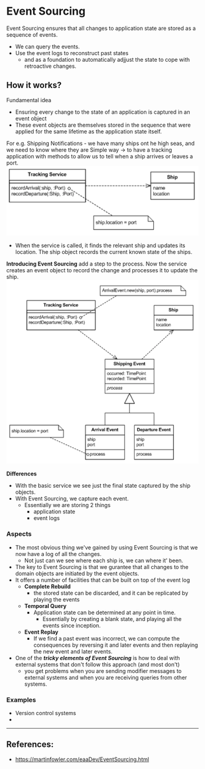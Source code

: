 # Event Sourcing
Event Sourcing ensures that all changes to application state are stored as a sequence of events.
* We can query the events.
* Use the event logs to reconstruct past states
  * and as a foundation to automatically adjjust the state to cope with retroactive changes.



## How it works?
Fundamental idea

  * Ensuring every change to the state of an application is captured in an event object
  * These event objects are themselves stored in the sequence that were applied for the same lifetime as the application state itself.


For e.g. Shipping Notifications - we have many ships ont he high seas, and we need to know where they are
Simple way -> to have a tracking application with methods to allow us to tell when a ship  arrives or leaves a port.
![](_resources/2019-10-19-21-01-20.png)

* When the service is called, it finds the relevant ship and updates its location. The ship object records the current known state of the ships.


**Introducing Event Sourcing** add a step to the process.
Now the service creates an event object to record the change and processes it to update the ship.
![](_resources/2019-10-19-21-03-03.png)

**Differences**
* With the basic service we see just the final state captured by the ship objects. 
* With Event Sourcing, we capture each event. 
  * Essentially we are storing 2 things
    * application state
    * event logs

### Aspects
- The most obvious thing we've gained by using Event Sourcing is that we now have a log of all the changes.
    - Not just can we see where each ship is, we can where it' been.
- The key to Event Sourcing is that we gurantee that all changes to the domain objects are initiated by the event objects.
- It offers a number of facilities that can be built on top of the event log
  - **Complete Rebuild**
    - the stored state can be discarded, and it can be replicated by playing the events
  - **Temporal Query**
    - Application state can be determined at any point in time.
      - Essentially by creating a blank state, and playing all the events since inception.
  - **Event Replay**
    - If we find a past event was incorrect, we can compute the consequences by reversing it and later events and then replaying the new event and later events.
- One of the _**tricky elements of Event Sourcing**_ is how to deal with external systems that don't follow this approach (and most don't)
  - you get problems when you are sending modifier messages to external systems and when you are receiving queries from other systems.



### Examples
- Version control systems
- 

----------------------------------------------------------------------------------------------------------------------

## References:
* https://martinfowler.com/eaaDev/EventSourcing.html